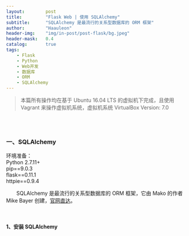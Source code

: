 ```yaml
---
layout:        post
title:         "Flask Web | 使用 SQLAlchemy"
subtitle:      "SQLAlchemy 是最流行的关系型数据库的 ORM 框架"
author:        "Haauleon"
header-img:    "img/in-post/post-flask/bg.jpeg"
header-mask:   0.4
catalog:       true
tags:
    - Flask
    - Python
    - Web开发
    - 数据库
    - ORM
    - SQLAlchemy
---
```


> 本篇所有操作均在基于 Ubuntu 16.04 LTS 的虚拟机下完成，且使用 Vagrant 来操作虚拟机系统，虚拟机系统 VirtualBox Version: 7.0 

<br>
<br>

### 一、SQLAlchemy
环境准备：     
Python 2.7.11+      
pip==9.0.3     
flask==0.11.1   
httpie==0.9.4     


&emsp;&emsp;SQLAlchemy 是最流行的关系型数据库的 ORM 框架，它由 Mako 的作者 Mike Bayer 创建，[官网直达](https://www.sqlalchemy.org/)。        

<br>

#### 1、安装 SQLAlchemy
